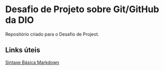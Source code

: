# Desafio de Projeto sobre  Git/GitHub da DIO
Repositório criado para  o Desafio de Projeot.

## Links úteis
[Sintaxe Básica  Markdown](https://www.markdownguide.org/cheat-sheet/#basic-syntax)
